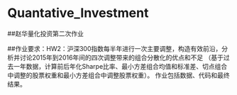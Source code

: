 # Quantative_Investment

##赵华量化投资第二次作业

##作业要求：HW2：沪深300指数每半年进行一次主要调整，构造有效前沿，分析并讨论2015年到2016年间的四次调整带来的组合分散化的优点和不足
（基于过去一年数据，计算前后年化Sharpe比率、最小方差组合均值和标准差、切点组合中调整的股票权重和最小方差组合中调整股票权重）。
作业包括数据、代码和最终结果。
